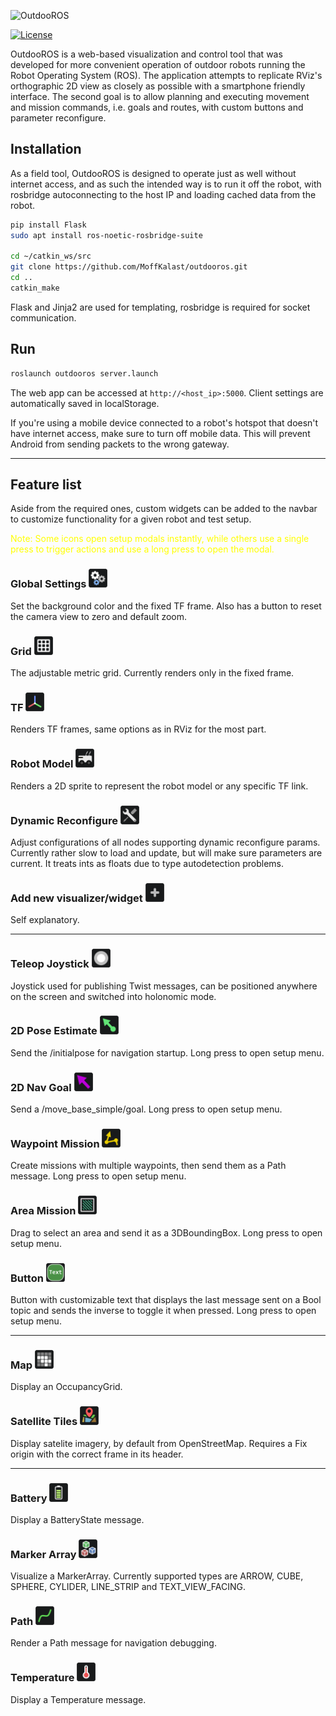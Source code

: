  ![OutdooROS](wiki_assets/icon/logo_background.png)

[![License](https://img.shields.io/badge/License-BSD_3--Clause-blue.png)](https://opensource.org/licenses/BSD-3-Clause)

OutdooROS is a web-based visualization and control tool that was developed for more convenient operation of outdoor robots running the Robot Operating System (ROS). The application attempts to replicate RViz's orthographic 2D view as closely as possible with a smartphone friendly interface. The second goal is to allow planning and executing movement and mission commands, i.e. goals and routes, with custom buttons and parameter reconfigure.

## Installation

As a field tool, OutdooROS is designed to operate just as well without internet access, and as such the intended way is to run it off the robot, with rosbridge autoconnecting to the host IP and loading cached data from the robot. 

 ```bash
pip install Flask
sudo apt install ros-noetic-rosbridge-suite

cd ~/catkin_ws/src
git clone https://github.com/MoffKalast/outdooros.git
cd ..
catkin_make

 ```
 
Flask and Jinja2 are used for templating, rosbridge is required for socket communication.

## Run
```bash
roslaunch outdooros server.launch
```
The web app can be accessed at `http://<host_ip>:5000`. Client settings are automatically saved in localStorage.

If you're using a mobile device connected to a robot's hotspot that doesn't have internet access, make sure to turn off mobile data. This will prevent Android from sending packets to the wrong gateway.

----

## Feature list

Aside from the required ones, custom widgets can be added to the navbar to customize functionality for a given robot and test setup.

<span style="color:yellow">Note: Some icons open setup modals instantly, while others use a single press to trigger actions and use a long press to open the modal.</span>

### Global Settings <img src="wiki_assets/settings.png" alt="" title="Grid" width="30" height="30"/>

Set the background color and the fixed TF frame. Also has a button to reset the camera view to zero and default zoom.


### Grid <img src="wiki_assets/grid.png" alt="" title="Grid" width="30" height="30"/>

The adjustable metric grid. Currently renders only in the fixed frame.


### TF <img src="wiki_assets/tf.png" alt="" title="TF" width="30" height="30"/>

Renders TF frames, same options as in RViz for the most part.

### Robot Model <img src="wiki_assets/robotmodel.png" alt="" title="Robot Model" width="30" height="30"/>

Renders a 2D sprite to represent the robot model or any specific TF link. 

### Dynamic Reconfigure <img src="wiki_assets/reconfigure.png" alt="" title="Dynamic Reconfigure" width="30" height="30"/>

Adjust configurations of all nodes supporting dynamic reconfigure params. Currently rather slow to load and update, but will make sure parameters are current. It treats ints as floats due to type autodetection problems.

### Add new visualizer/widget <img src="wiki_assets/add.png" alt="" title="Add new visualizer/widget" width="30" height="30"/>

Self explanatory.

----

### Teleop Joystick <img src="wiki_assets/joystick.png" alt="" title="Teleop Joystick" width="30" height="30"/>

Joystick used for publishing Twist messages, can be positioned anywhere on the screen and switched into holonomic mode.

### 2D Pose Estimate <img src="wiki_assets/initialpose.png" alt="" title="2D Pose Estimate" width="30" height="30"/>

Send the /initialpose for navigation startup. Long press to open setup menu.

### 2D Nav Goal <img src="wiki_assets/simplegoal.png" alt="" title="2D Nav Goal" width="30" height="30"/>

Send a /move_base_simple/goal. Long press to open setup menu.

### Waypoint Mission <img src="wiki_assets/waypoints.png" alt="" title="Waypoint Mission" width="30" height="30"/>

Create missions with multiple waypoints, then send them as a Path message. Long press to open setup menu.

### Area Mission <img src="wiki_assets/area.png" alt="" title="Area Mission" width="30" height="30"/>

Drag to select an area and send it as a 3DBoundingBox. Long press to open setup menu.

### Button <img src="wiki_assets/button.png" alt="" title="Button" width="30" height="30"/>

Button with customizable text that displays the last message sent on a Bool topic and sends the inverse to toggle it when pressed. Long press to open setup menu.

----

### Map <img src="wiki_assets/map.png" alt="" title="Map" width="30" height="30"/>

Display an OccupancyGrid.

### Satellite Tiles <img src="wiki_assets/satelite.png" alt="" title="Satellite Tiles" width="30" height="30"/>

Display satelite imagery, by default from OpenStreetMap. Requires a Fix origin with the correct frame in its header.

----

### Battery <img src="wiki_assets/battery.png" alt="" title="Battery" width="30" height="30"/>

Display a BatteryState message.

### Marker Array <img src="wiki_assets/markerarray.png" alt="" title="Marker Array" width="30" height="30"/>

Visualize a MarkerArray. Currently supported types are ARROW, CUBE, SPHERE, CYLIDER, LINE_STRIP and TEXT_VIEW_FACING.

### Path <img src="wiki_assets/path.png" alt="" title="Path" width="30" height="30"/>

Render a Path message for navigation debugging.

### Temperature <img src="wiki_assets/temp.png" alt="" title="Temperature" width="30" height="30"/>

Display a Temperature message.